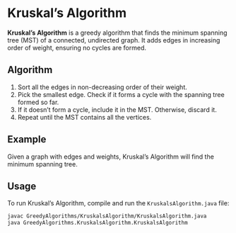 # Kruskal’s Algorithm

**Kruskal’s Algorithm** is a greedy algorithm that finds the minimum spanning tree (MST) of a connected, undirected graph. It adds edges in increasing order of weight, ensuring no cycles are formed.

## Algorithm

1. Sort all the edges in non-decreasing order of their weight.
2. Pick the smallest edge. Check if it forms a cycle with the spanning tree formed so far.
3. If it doesn’t form a cycle, include it in the MST. Otherwise, discard it.
4. Repeat until the MST contains all the vertices.

## Example

Given a graph with edges and weights, Kruskal’s Algorithm will find the minimum spanning tree.

## Usage

To run Kruskal’s Algorithm, compile and run the `KruskalsAlgorithm.java` file:

```bash
javac GreedyAlgorithms/KruskalsAlgorithm/KruskalsAlgorithm.java
java GreedyAlgorithms.KruskalsAlgorithm.KruskalsAlgorithm
